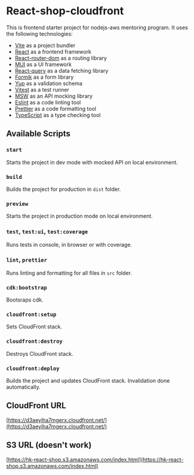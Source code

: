 # React-shop-cloudfront

This is frontend starter project for nodejs-aws mentoring program. It uses the following technologies:

- [Vite](https://vitejs.dev/) as a project bundler
- [React](https://beta.reactjs.org/) as a frontend framework
- [React-router-dom](https://reactrouterdotcom.fly.dev/) as a routing library
- [MUI](https://mui.com/) as a UI framework
- [React-query](https://react-query-v3.tanstack.com/) as a data fetching library
- [Formik](https://formik.org/) as a form library
- [Yup](https://github.com/jquense/yup) as a validation schema
- [Vitest](https://vitest.dev/) as a test runner
- [MSW](https://mswjs.io/) as an API mocking library
- [Eslint](https://eslint.org/) as a code linting tool
- [Prettier](https://prettier.io/) as a code formatting tool
- [TypeScript](https://www.typescriptlang.org/) as a type checking tool

## Available Scripts

### `start`

Starts the project in dev mode with mocked API on local environment.

### `build`

Builds the project for production in `dist` folder.

### `preview`

Starts the project in production mode on local environment.

### `test`, `test:ui`, `test:coverage`

Runs tests in console, in browser or with coverage.

### `lint`, `prettier`

Runs linting and formatting for all files in `src` folder.

### `cdk:bootstrap`

Bootsraps cdk.

### `cloudfront:setup`

Sets CloudFront stack.

### `cloudfront:destroy`

Destroys CloudFront stack.

### `cloudfront:deploy`

Builds the project and updates CloudFront stack. Invalidation done automatically.

## CloudFront URL

[https://d3aeyiha7mgerx.cloudfront.net/](https://d3aeyiha7mgerx.cloudfront.net/)

## S3 URL (doesn't work)

[https://hk-react-shop.s3.amazonaws.com/index.html](https://hk-react-shop.s3.amazonaws.com/index.html)
